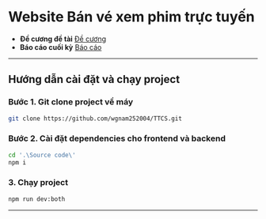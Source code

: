 # Website Bán vé xem phim trực tuyến

- **Đề cương đề tài** [Đề cương]()
- **Báo cáo cuối kỳ** [Báo cáo]()
---

## Hướng dẫn cài đặt và chạy project

### Bước 1. Git clone project về máy

```bash
git clone https://github.com/wgnam252004/TTCS.git
```

### Bước 2. Cài đặt dependencies cho frontend và backend

```bash
cd '.\Source code\'
npm i
```

### 3. Chạy project

```bash
npm run dev:both
```

---

